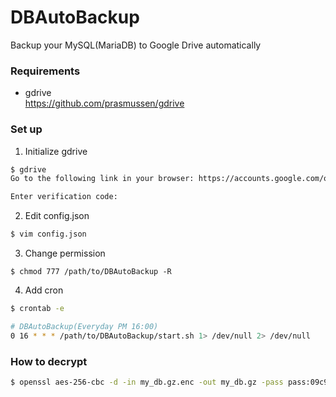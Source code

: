 # DBAutoBackup
Backup your MySQL(MariaDB) to Google Drive automatically

### Requirements
- gdrive  
https://github.com/prasmussen/gdrive

### Set up
1. Initialize gdrive
```sh
$ gdrive
Go to the following link in your browser: https://accounts.google.com/o/oauth2/auth?client_id=...

Enter verification code:
```
2. Edit config.json  
```sh
$ vim config.json
```

3. Change permission
```
$ chmod 777 /path/to/DBAutoBackup -R
```

4. Add cron
```sh
$ crontab -e

# DBAutoBackup(Everyday PM 16:00)
0 16 * * * /path/to/DBAutoBackup/start.sh 1> /dev/null 2> /dev/null
```

### How to decrypt
```sh
$ openssl aes-256-cbc -d -in my_db.gz.enc -out my_db.gz -pass pass:09c9ea1ca79842da94df882d20887bb6
```
